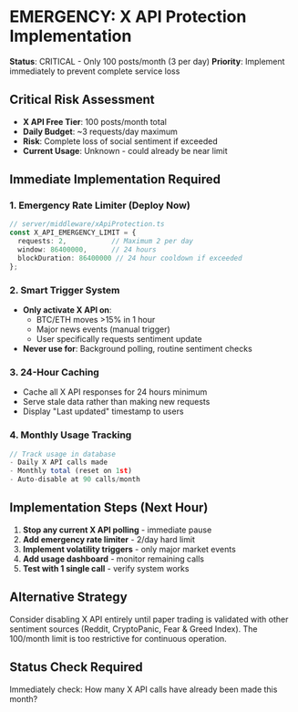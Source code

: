 # EMERGENCY: X API Protection Implementation
**Status**: CRITICAL - Only 100 posts/month (3 per day)
**Priority**: Implement immediately to prevent complete service loss

## Critical Risk Assessment
- **X API Free Tier**: 100 posts/month total
- **Daily Budget**: ~3 requests/day maximum  
- **Risk**: Complete loss of social sentiment if exceeded
- **Current Usage**: Unknown - could already be near limit

## Immediate Implementation Required

### 1. Emergency Rate Limiter (Deploy Now)
```typescript
// server/middleware/xApiProtection.ts
const X_API_EMERGENCY_LIMIT = {
  requests: 2,           // Maximum 2 per day
  window: 86400000,      // 24 hours
  blockDuration: 86400000 // 24 hour cooldown if exceeded
};
```

### 2. Smart Trigger System
- **Only activate X API on**:
  - BTC/ETH moves >15% in 1 hour
  - Major news events (manual trigger)
  - User specifically requests sentiment update
- **Never use for**: Background polling, routine sentiment checks

### 3. 24-Hour Caching
- Cache all X API responses for 24 hours minimum
- Serve stale data rather than making new requests
- Display "Last updated" timestamp to users

### 4. Monthly Usage Tracking
```typescript
// Track usage in database
- Daily X API calls made
- Monthly total (reset on 1st)
- Auto-disable at 90 calls/month
```

## Implementation Steps (Next Hour)

1. **Stop any current X API polling** - immediate pause
2. **Add emergency rate limiter** - 2/day hard limit  
3. **Implement volatility triggers** - only major market events
4. **Add usage dashboard** - monitor remaining calls
5. **Test with 1 single call** - verify system works

## Alternative Strategy
Consider disabling X API entirely until paper trading is validated with other sentiment sources (Reddit, CryptoPanic, Fear & Greed Index). The 100/month limit is too restrictive for continuous operation.

## Status Check Required
Immediately check: How many X API calls have already been made this month?